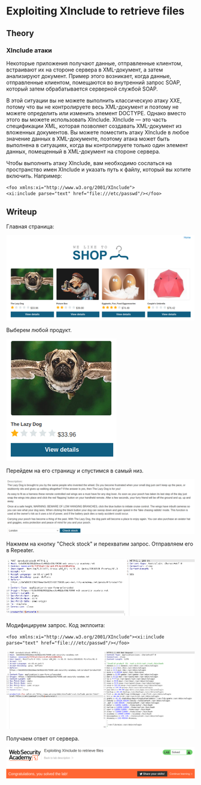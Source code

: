 # Exploiting XInclude to retrieve files

## Theory

<h3>XInclude атаки</h3>

Некоторые приложения получают данные, отправленные клиентом, встраивают их на стороне сервера в XML-документ, а затем анализируют документ. Пример этого возникает, когда данные, отправленные клиентом, помещаются во внутренний запрос SOAP, который затем обрабатывается серверной службой SOAP.

В этой ситуации вы не можете выполнить классическую атаку XXE, потому что вы не контролируете весь XML-документ и поэтому не можете определить или изменить элемент DOCTYPE. Однако вместо этого вы можете использовать XInclude. XInclude — это часть спецификации XML, которая позволяет создавать XML-документ из вложенных документов. Вы можете поместить атаку XInclude в любое значение данных в XML-документе, поэтому атака может быть выполнена в ситуациях, когда вы контролируете только один элемент данных, помещенный в XML-документ на стороне сервера.

Чтобы выполнить атаку XInclude, вам необходимо сослаться на пространство имен XInclude и указать путь к файлу, который вы хотите включить. Например:
```
<foo xmlns:xi="http://www.w3.org/2001/XInclude">
<xi:include parse="text" href="file:///etc/passwd"/></foo>
```

## Writeup

Главная страница:

![](https://github.com/fobblified/Writeups/blob/main/Portswigger/XXE_injection/Exploiting_XInclude_to_retrieve_files/assets/1.png)

Выберем любой продукт.

![](https://github.com/fobblified/Writeups/blob/main/Portswigger/XXE_injection/Exploiting_XInclude_to_retrieve_files/assets/2.png)

Перейдем на его страницу и спустимся в самый низ.

![](https://github.com/fobblified/Writeups/blob/main/Portswigger/XXE_injection/Exploiting_XInclude_to_retrieve_files/assets/3.png)

Нажмем на кнопку "Check stock" и перехватим запрос. Отправляем его в Repeater.

![](https://github.com/fobblified/Writeups/blob/main/Portswigger/XXE_injection/Exploiting_XInclude_to_retrieve_files/assets/4.png)

Модифицируем запрос. Код экплоита:
```
<foo xmlns:xi="http://www.w3.org/2001/XInclude"><xi:include parse="text" href="file:///etc/passwd"/></foo>
```

![](https://github.com/fobblified/Writeups/blob/main/Portswigger/XXE_injection/Exploiting_XInclude_to_retrieve_files/assets/5.png)

Получаем ответ от сервера.

![](https://github.com/fobblified/Writeups/blob/main/Portswigger/XXE_injection/Exploiting_XInclude_to_retrieve_files/assets/6.png)
